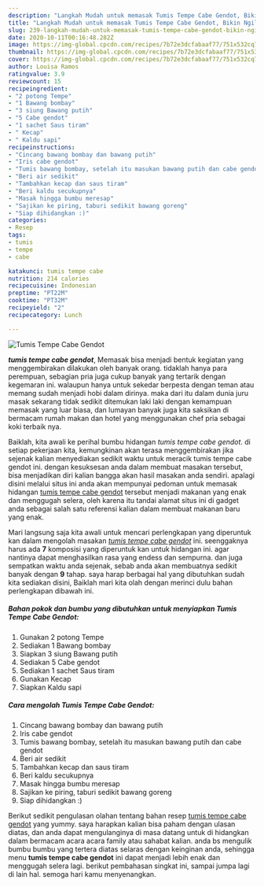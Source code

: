 ```yaml
---
description: "Langkah Mudah untuk memasak Tumis Tempe Cabe Gendot, Bikin Ngiler"
title: "Langkah Mudah untuk memasak Tumis Tempe Cabe Gendot, Bikin Ngiler"
slug: 239-langkah-mudah-untuk-memasak-tumis-tempe-cabe-gendot-bikin-ngiler
date: 2020-10-11T00:16:48.282Z
image: https://img-global.cpcdn.com/recipes/7b72e3dcfabaaf77/751x532cq70/tumis-tempe-cabe-gendot-foto-resep-utama.jpg
thumbnail: https://img-global.cpcdn.com/recipes/7b72e3dcfabaaf77/751x532cq70/tumis-tempe-cabe-gendot-foto-resep-utama.jpg
cover: https://img-global.cpcdn.com/recipes/7b72e3dcfabaaf77/751x532cq70/tumis-tempe-cabe-gendot-foto-resep-utama.jpg
author: Louisa Ramos
ratingvalue: 3.9
reviewcount: 15
recipeingredient:
- "2 potong Tempe"
- "1 Bawang bombay"
- "3 siung Bawang putih"
- "5 Cabe gendot"
- "1 sachet Saus tiram"
- " Kecap"
- " Kaldu sapi"
recipeinstructions:
- "Cincang bawang bombay dan bawang putih"
- "Iris cabe gendot"
- "Tumis bawang bombay, setelah itu masukan bawang putih dan cabe gendot"
- "Beri air sedikit"
- "Tambahkan kecap dan saus tiram"
- "Beri kaldu secukupnya"
- "Masak hingga bumbu meresap"
- "Sajikan ke piring, taburi sedikit bawang goreng"
- "Siap dihidangkan :)"
categories:
- Resep
tags:
- tumis
- tempe
- cabe

katakunci: tumis tempe cabe 
nutrition: 214 calories
recipecuisine: Indonesian
preptime: "PT22M"
cooktime: "PT32M"
recipeyield: "2"
recipecategory: Lunch

---
```



![Tumis Tempe Cabe Gendot](https://img-global.cpcdn.com/recipes/7b72e3dcfabaaf77/751x532cq70/tumis-tempe-cabe-gendot-foto-resep-utama.jpg)

<b><i>tumis tempe cabe gendot</i></b>, Memasak bisa menjadi bentuk kegiatan yang menggembirakan dilakukan oleh banyak orang. tidaklah hanya para perempuan, sebagian pria juga cukup banyak yang tertarik dengan kegemaran ini. walaupun hanya untuk sekedar berpesta dengan teman atau memang sudah menjadi hobi dalam dirinya. maka dari itu dalam dunia juru masak sekarang tidak sedikit ditemukan laki laki dengan kemampuan memasak yang luar biasa, dan lumayan banyak juga kita saksikan di bermacam rumah makan dan hotel yang menggunakan chef pria sebagai koki terbaik nya.



Baiklah, kita awali ke perihal bumbu hidangan <i>tumis tempe cabe gendot</i>. di setiap pekerjaan kita, kemungkinan akan terasa menggembirakan jika sejenak kalian menyediakan sedikit waktu untuk meracik tumis tempe cabe gendot ini. dengan kesuksesan anda dalam membuat masakan tersebut, bisa menjadikan diri kalian bangga akan hasil masakan anda sendiri. apalagi disini melalui situs ini anda akan mempunyai pedoman untuk memasak hidangan <u>tumis tempe cabe gendot</u> tersebut menjadi makanan yang enak dan menggugah selera, oleh karena itu tandai alamat situs ini di gadget anda sebagai salah satu referensi kalian dalam membuat makanan baru yang enak.


Mari langsung saja kita awali untuk mencari perlengkapan yang diperuntuk kan dalam mengolah masakan <u><i>tumis tempe cabe gendot</i></u> ini. seenggaknya harus ada <b>7</b> komposisi yang diperuntuk kan untuk hidangan ini. agar nantinya dapat menghasilkan rasa yang endess dan sempurna. dan juga sempatkan waktu anda sejenak, sebab anda akan membuatnya sedikit banyak dengan <b>9</b> tahap. saya harap berbagai hal yang dibutuhkan sudah kita sediakan disini, Baiklah mari kita olah dengan merinci dulu bahan perlengkapan dibawah ini.

<!--inarticleads1-->

##### Bahan pokok dan bumbu yang dibutuhkan untuk menyiapkan Tumis Tempe Cabe Gendot:

1. Gunakan 2 potong Tempe
1. Sediakan 1 Bawang bombay
1. Siapkan 3 siung Bawang putih
1. Sediakan 5 Cabe gendot
1. Sediakan 1 sachet Saus tiram
1. Gunakan  Kecap
1. Siapkan  Kaldu sapi




<!--inarticleads2-->

##### Cara mengolah Tumis Tempe Cabe Gendot:

1. Cincang bawang bombay dan bawang putih
1. Iris cabe gendot
1. Tumis bawang bombay, setelah itu masukan bawang putih dan cabe gendot
1. Beri air sedikit
1. Tambahkan kecap dan saus tiram
1. Beri kaldu secukupnya
1. Masak hingga bumbu meresap
1. Sajikan ke piring, taburi sedikit bawang goreng
1. Siap dihidangkan :)




Berikut sedikit pengulasan olahan tentang bahan resep <u>tumis tempe cabe gendot</u> yang yummy. saya harapkan kalian bisa paham dengan ulasan diatas, dan anda dapat mengulanginya di masa datang untuk di hidangkan dalam bermacam acara acara family atau sahabat kalian. anda bs mengulik bumbu bumbu yang tertera diatas selaras dengan keinginan anda, sehingga menu <b>tumis tempe cabe gendot</b> ini dapat menjadi lebih enak dan menggugah selera lagi. berikut pembahasan singkat ini, sampai jumpa lagi di lain hal. semoga hari kamu menyenangkan.
